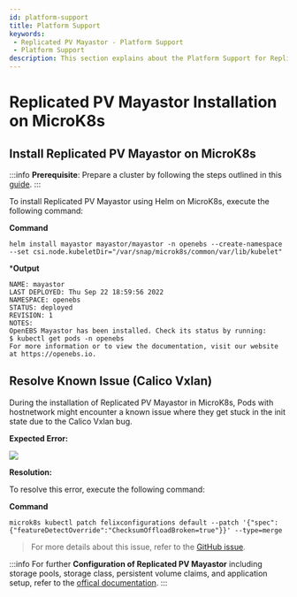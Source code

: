 ```yaml
---
id: platform-support
title: Platform Support
keywords:
 - Replicated PV Mayastor - Platform Support
 - Platform Support
description: This section explains about the Platform Support for Replicated PV Mayastor.
---
```

# Replicated PV Mayastor Installation on MicroK8s

## Install Replicated PV Mayastor on MicroK8s

:::info
**Prerequisite**: Prepare a cluster by following the steps outlined in this [guide](../replicated-pv-mayastor/rs-installation.md#preparing-the-cluster).
:::

To install Replicated PV Mayastor using Helm on MicroK8s, execute the following command:

**Command**

```
helm install mayastor mayastor/mayastor -n openebs --create-namespace  --set csi.node.kubeletDir="/var/snap/microk8s/common/var/lib/kubelet"
```

***Output**

```
NAME: mayastor
LAST DEPLOYED: Thu Sep 22 18:59:56 2022
NAMESPACE: openebs
STATUS: deployed
REVISION: 1
NOTES:
OpenEBS Mayastor has been installed. Check its status by running:
$ kubectl get pods -n openebs
For more information or to view the documentation, visit our website at https://openebs.io.
```

## Resolve Known Issue (Calico Vxlan)

During the installation of Replicated PV Mayastor in MicroK8s, Pods with hostnetwork might encounter a known issue where they get stuck in the init state due to the Calico Vxlan bug.

**Expected Error:**

![](https://hackmd.io/_uploads/Syigxz7u3.png)

**Resolution:**

To resolve this error, execute the following command:

**Command**

```
microk8s kubectl patch felixconfigurations default --patch '{"spec":{"featureDetectOverride":"ChecksumOffloadBroken=true"}}' --type=merge
```

> For more details about this issue, refer to the [GitHub issue](https://github.com/canonical/microk8s/issues/3695).

:::info
For further **Configuration of Replicated PV Mayastor** including storage pools, storage class, persistent volume claims, and application setup, refer to the [offical documentation](../replicated-pv-mayastor/rs-configuration.md).
:::
